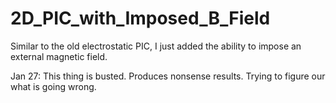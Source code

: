 # 2D_PIC_with_Imposed_B_Field
Similar to the old electrostatic PIC, I just added the ability to impose an external magnetic field. 

Jan 27: This thing is busted. Produces nonsense results. Trying to figure our what is going wrong. 
